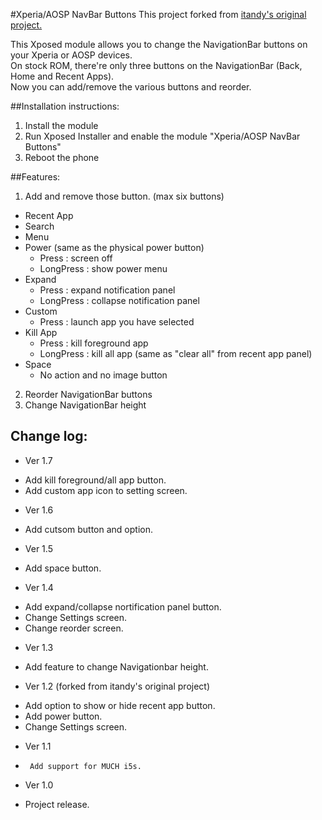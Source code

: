 #Xperia/AOSP NavBar Buttons
This project forked from [itandy's original project.](https://github.com/itandy/XperiaAOSPNavBarButtons "itandy/XperiaAOSPNavBarButtons")

This Xposed module allows you to change the NavigationBar buttons on your Xperia or AOSP devices.  
On stock ROM, there're only three buttons on the NavigationBar (Back, Home and Recent Apps).  
Now you can add/remove the various buttons and reorder.

##Installation instructions:
1. Install the module
2. Run Xposed Installer and enable the module "Xperia/AOSP NavBar Buttons"
3. Reboot the phone

##Features:
1. Add and remove those button. (max six buttons)  
 - Recent App
 - Search
 - Menu
 - Power (same as the physical power button)
     * Press : screen off
     * LongPress : show power menu
 - Expand
     * Press : expand notification panel
     * LongPress : collapse notification panel
 - Custom
     * Press : launch app you have selected
 - Kill App
     * Press : kill foreground app  
     * LongPress : kill all app (same as "clear all" from recent app panel)  
 - Space
     * No action and no image button
2. Reorder NavigationBar buttons
3. Change NavigationBar height

## Change log:
* Ver 1.7
 - Add kill foreground/all app button.
 - Add custom app icon to setting screen.
* Ver 1.6
 - Add cutsom button and option.
* Ver 1.5
 - Add space button.
* Ver 1.4
 - Add expand/collapse nortification panel button.
 - Change Settings screen.
 - Change reorder screen.
* Ver 1.3
 - Add feature to change Navigationbar height.
* Ver 1.2 (forked from itandy's original project)
 - Add option to show or hide recent app button.
 - Add power button.
 - Change Settings screen.
* Ver 1.1
 -  	Add support for MUCH i5s.
* Ver 1.0
 - Project release.
